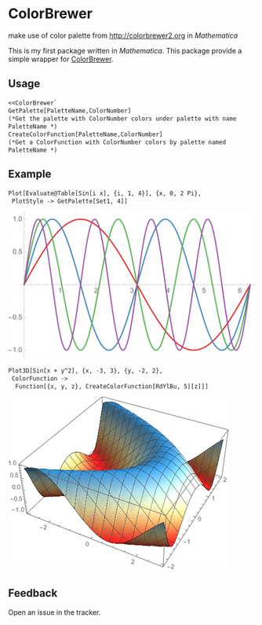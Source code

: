 # ColorBrewer
make use of color palette from http://colorbrewer2.org in *Mathematica*

This is my first package written in *Mathematica*. This package provide a simple wrapper for [ColorBrewer](http://colorbrewer2.org).

## Usage

	<<ColorBrewer`
	GetPalette[PaletteName,ColorNumber] 
	(*Get the palette with ColorNumber colors under palette with name PaletteName *)
	CreateColorFunction[PaletteName,ColorNumber]
	(*Get a ColorFunction with ColorNumber colors by palette named PaletteName *)

## Example

	Plot[Evaluate@Table[Sin[i x], {i, 1, 4}], {x, 0, 2 Pi}, 
	 PlotStyle -> GetPalette[Set1, 4]]

![ex1](./demo/ex1.svg)

	Plot3D[Sin[x + y^2], {x, -3, 3}, {y, -2, 2}, 
	 ColorFunction -> 
	  Function[{x, y, z}, CreateColorFunction[RdYlBu, 5][z]]]

![ex2](./demo/ex2.png)

## Feedback

Open an issue in the tracker.

